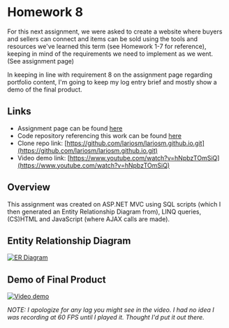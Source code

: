# Homework 8

For this next assignment, we were asked to create a website where buyers and sellers can connect and items can be sold using the tools and resources we've learned this term (see Homework 1-7 for reference), keeping in mind of the requirements we need to implement as we went. (See assignment page)

In keeping in line with requirement 8 on the assignment page regarding portfolio content, I'm going to keep my log entry brief and mostly show a demo of the final product.

## Links

* Assignment page can be found [here](http://www.wou.edu/~morses/classes/cs46x/assignments/HW8_1819.html)
* Code repository referencing this work can be found [here](https://github.com/lariosm/lariosm.github.io/tree/master/hw8)
* Clone repo link: [https://github.com/lariosm/lariosm.github.io.git](https://github.com/lariosm/lariosm.github.io.git)
* Video demo link: [https://www.youtube.com/watch?v=hNpbzTOmSiQ](https://www.youtube.com/watch?v=hNpbzTOmSiQ)

## Overview

This assignment was created on ASP.NET MVC using SQL scripts (which I then generated an Entity Relationship Diagram from), LINQ queries, (CS)HTML and JavaScript (where AJAX calls are made).

## Entity Relationship Diagram

[![ER Diagram](https://lariosm.github.io/lariosm.github.io/Logs/HW8/ERDiagram.PNG)](https://lariosm.github.io/lariosm.github.io/Logs/HW8/ERDiagram.PNG)

## Demo of Final Product

[![Video demo](https://lariosm.github.io/lariosm.github.io/Logs/HW8/Website.PNG)](https://www.youtube.com/watch?v=hNpbzTOmSiQ)

_NOTE: I apologize for any lag you might see in the video. I had no idea I was recording at 60 FPS until I played it. Thought I'd put it out there._
